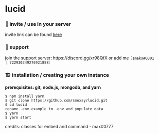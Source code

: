 # lucid

### 🤖 invite / use in your server
invite link can be found [here](https://discord.com/oauth2/authorize?client_id=603372166607667200&permissions=1544027255&scope=bot)

### 🌴 support
join the support server: https://discord.gg/xr98QfX or add me `[smeks#0001 | 722930349276921888]`

### 🏗 installation / creating your own instance

**prerequisites: git, node.js, mongodb, and yarn**

```
$ npm install yarn
$ git clone https://github.com/smexay/lucid.git
$ cd lucid
rename .env.example to .env and populate data
$ yarn
$ yarn start
```

credits: classes for embed and command - max#0777
